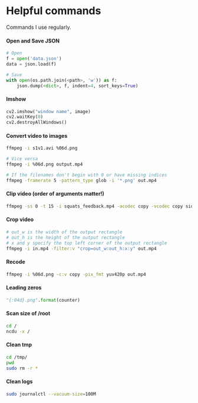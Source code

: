 # Helpful commands
Commands I use regularly.

#### Open and Save JSON
```python
# Open
f = open('data.json')
data = json.load(f)

# Save
with open(os.path.join(<path>, 'w')) as f:
    json.dump(<dict>, f, indent=4, sort_keys=True)

```

#### Imshow
```python
cv2.imshow("window name", image)
cv2.waitKey(0)
cv2.destroyAllWindows()
```

#### Convert video to images
```bash
ffmpeg -i s1v1.avi %06d.png

# Vice versa
ffmpeg -i %06d.png output.mp4

# If the filenames don't begin with 0 or have missing indices
ffmpeg -framerate 5 -pattern_type glob -i '*.png' out.mp4
```

#### Clip video (order of arguments matter!)
```bash
ffmpeg -ss 0 -t 15 -i squats_feedback.mp4 -acodec copy -vcodec copy side_view.mp4
```

#### Crop video
```bash
# out_w is the width of the output rectangle
# out_h is the height of the output rectangle
# x and y specify the top left corner of the output rectangle
ffmpeg -i in.mp4 -filter:v "crop=out_w:out_h:x:y" out.mp4

```

#### Recode
```bash
ffmpeg -i %06d.png -c:v copy -pix_fmt yuv420p out.mp4
```

#### Leading zeros
```python
"{:04d}.png".format(counter)
```

#### Scan size of /root
```bash
cd /
ncdu -x / 
```


#### Clean tmp
```bash
cd /tmp/
pwd
sudo rm -r *
```

#### Clean logs
```bash
sudo journalctl --vacuum-size=100M
```
